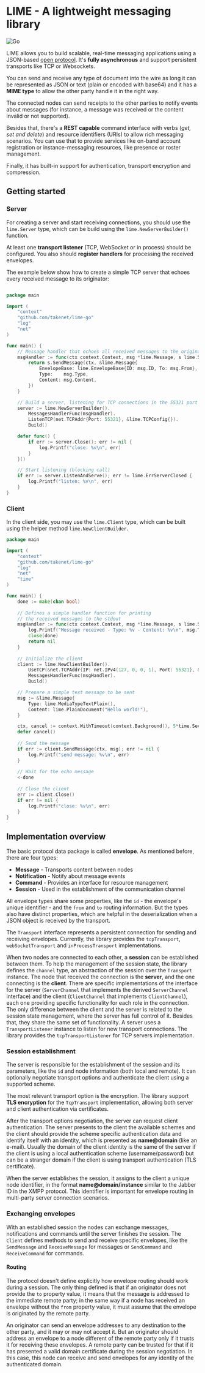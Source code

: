 
LIME - A lightweight messaging library  
================================

![Go](https://github.com/takenet/lime-go/workflows/Go/badge.svg?branch=master)

LIME allows you to build scalable, real-time messaging applications using a JSON-based [open protocol](http://limeprotocol.org). 
It's **fully asynchronous** and support persistent transports like TCP or Websockets.

You can send and receive any type of document into the wire as long it can be represented as JSON or text (plain or encoded with base64) and it has a **MIME type** to allow the other party handle it in the right way.

The connected nodes can send receipts to the other parties to notify events about messages (for instance, a message was received or the content invalid or not supported).

Besides that, there's a **REST capable** command interface with verbs (*get, set and delete*) and resource identifiers (URIs) to allow rich messaging scenarios. 
You can use that to provide services like on-band account registration or instance-messaging resources, like presence or roster management.

Finally, it has built-in support for authentication, transport encryption and compression.

Getting started
-----

### Server

For creating a server and start receiving connections, you should use the `lime.Server` type, which can be build using the `lime.NewServerBuilder()` function.

At least one **transport listener** (TCP, WebSocket or in process) should be configured. 
You also should **register handlers** for processing the received envelopes.

The example below show how to create a simple TCP server that echoes every received message to its originator:

```go

package main

import (
	"context"
	"github.com/takenet/lime-go"
	"log"
	"net"
)

func main() {
	// Message handler that echoes all received messages to the originator
	msgHandler := func(ctx context.Context, msg *lime.Message, s lime.Sender) error {
		return s.SendMessage(ctx, &lime.Message{
			EnvelopeBase: lime.EnvelopeBase{ID: msg.ID, To: msg.From},
			Type:    msg.Type,
			Content: msg.Content,
		})
	}

	// Build a server, listening for TCP connections in the 55321 port
	server := lime.NewServerBuilder().
		MessagesHandlerFunc(msgHandler).
		ListenTCP(net.TCPAddr{Port: 55321}, &lime.TCPConfig{}).
		Build()

	defer func() {
		if err := server.Close(); err != nil {
			log.Printf("close: %v\n", err)
		}
	}()

	// Start listening (blocking call)
	if err := server.ListenAndServe(); err != lime.ErrServerClosed {
		log.Printf("listen: %v\n", err)
	}
}

```

### Client 

In the client side, you may use the `lime.Client` type, which can be built using the helper method `lime.NewClientBuilder`.

```go
package main

import (
	"context"
	"github.com/takenet/lime-go"
	"log"
	"net"
	"time"
)

func main() {
	done := make(chan bool)
	
	// Defines a simple handler function for printing  
	// the received messages to the stdout
	msgHandler := func(ctx context.Context, msg *lime.Message, s lime.Sender) error {
		log.Printf("Message received - Type: %v - Content: %v\n", msg.Type, msg.Content)
		close(done)
		return nil
	}
	
	// Initialize the client
	client := lime.NewClientBuilder().
		UseTCP(&net.TCPAddr{IP: net.IPv4(127, 0, 0, 1), Port: 55321}, &lime.TCPConfig{}).
		MessagesHandlerFunc(msgHandler).
		Build()

	// Prepare a simple text message to be sent
	msg := &lime.Message{
		Type: lime.MediaTypeTextPlain(),
		Content: lime.PlainDocument("Hello world!"),
	}

	ctx, cancel := context.WithTimeout(context.Background(), 5*time.Second)
	defer cancel()
	
	// Send the message
	if err := client.SendMessage(ctx, msg); err != nil {
		log.Printf("send message: %v\n", err)
	}
	
	// Wait for the echo message
	<-done
	
	// Close the client
	err := client.Close()
	if err != nil {
		log.Printf("close: %v\n", err)
	}
}
```

Implementation overview
-----------------------

The basic protocol data package is called **envelope**. As mentioned before, there are four types:

* **Message** - Transports content between nodes
* **Notification** - Notify about message events
* **Command** - Provides an interface for resource management
* **Session** - Used in the establishment of the communication channel

All envelope types share some properties, like the `id` - the envelope's unique identifier - and the `from` and `to` routing information. But the types also have distinct properties, which are helpful in the deserialization when a JSON object is received by the transport.

The `Transport` interface represents a persistent connection for sending and receiving envelopes.
Currently, the library provides the `tcpTransport`, `webSocketTransport` and `inProcessTransport` implementations.

When two nodes are connected to each other, a **session** can be established between them.
To help the management of the session state, the library defines the `channel` type, an abstraction of the session over the `Transport` instance.
The node that received the connection is the **server**, and the one connecting is the **client**.
There are specific implementations of the interface for the server (`ServerChannel` that implements the derived `ServerChannel` interface) and the client (`ClientChannel` that implements `ClientChannel`), each one providing specific functionality for each role in the connection.
The only difference between the client and the server is related to the session state management, where the server has full control of it. 
Besides that, they share the same set of functionality.
A server uses a `TransportListener` instance to listen for new transport connections. The library provides the `tcpTransportListener` for TCP servers implementation.

### Session establishment

The server is responsible for the establishment of the session and its parameters, like the `id` and node information (both local and remote). 
It can optionally negotiate transport options and authenticate the client using a supported scheme. 

The most relevant transport option is the encryption. The library support **TLS encryption** for the `TcpTransport` implementation, allowing both server and client authentication via certificates.

After the transport options negotiation, the server can request client authentication. 
The server presents to the client the available schemes and the client should provide the scheme specific authentication data and identify itself with an identity, which is presented as **name@domain** (like an e-mail). 
Usually the domain of the client identity is the same of the server if the client is using a local authentication scheme (username/password) but can be a stranger domain if the client is using transport authentication (TLS certificate).

When the server establishes the session, it assigns to the client a unique node identifier, in the format **name@domain/instance** similar to the Jabber ID in the XMPP protocol. 
This identifier is important for envelope routing in multi-party server connection scenarios.

### Exchanging envelopes

With an established session the nodes can exchange messages, notifications and commands until the server finishes the session. 
The `Client` defines methods to send and receive specific envelopes, like the `SendMessage` and `ReceiveMessage` for messages or `SendCommand` and `ReceiveCommand` for commands.

#### Routing

The protocol doesn't define explicitly how envelope routing should work during a session. 
The only thing defined is that if an originator does not provide the `to` property value, it means that the message is addressed to the immediate remote party; in the same way if a node has received an envelope without the `from` property value, it must assume that the envelope is originated by the remote party.

An originator can send an envelope addresses to any destination to the other party, and it may or may not accept it. 
But an originator should address an envelope to a node different of the remote party only if it trusts it for receiving these envelopes. 
A remote party can be trusted for that if it has presented a valid domain certificate during the session negotiation. 
In this case, this node can receive and send envelopes for any identity of the authenticated domain.
